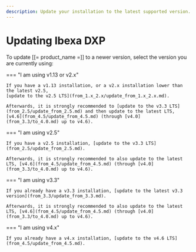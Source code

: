 ```yaml
---
description: Update your installation to the latest supported version.
---
```


# Updating Ibexa DXP

To update [[= product_name =]] to a newer version, select the version you are currently using:

=== "I am using v1.13 or v2.x"

    If you have a v1.13 installation, or a v2.x installation lower than the latest v2.5,
    [update to the v2.5 LTS](from_1.x_2.x/update_from_1.x_2.x.md).

    Afterwards, it is strongly recommended to [update to the v3.3 LTS](from_2.5/update_from_2.5.md) and then update to the latest LTS, [v4.6](from_4.5/update_from_4.5.md) (through [v4.0](from_3.3/to_4.0.md) up to v4.6).

=== "I am using v2.5"

    If you have a v2.5 installation, [update to the v3.3 LTS](from_2.5/update_from_2.5.md).

    Afterwards, it is strongly recommended to also update to the latest LTS, [v4.6](from_4.5/update_from_4.5.md) (through [v4.0](from_3.3/to_4.0.md) up to v4.6).

=== "I am using v3.3"

    If you already have a v3.3 installation, [update to the latest v3.3 version](from_3.3/update_from_3.3.md).

    Afterwards, it is strongly recommended to also update to the latest LTS, [v4.6](from_4.5/update_from_4.5.md) (through [v4.0](from_3.3/to_4.0.md) up to v4.6).

=== "I am using v4.x"

    If you already have a v4.x installation, [update to the v4.6 LTS](from_4.5/update_from_4.5.md).
